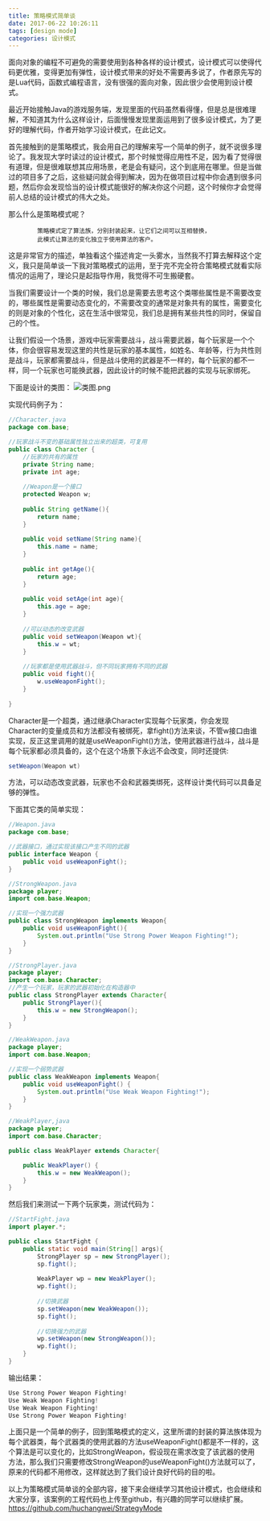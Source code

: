 ```yaml
---
title: 策略模式简单谈
date: 2017-06-22 10:26:11
tags: [design mode]
categories: 设计模式
---
```

面向对象的编程不可避免的需要使用到各种各样的设计模式，设计模式可以使得代码更优雅，变得更加有弹性，设计模式带来的好处不需要再多说了，作者原先写的是Lua代码，函数式编程语言，没有很强的面向对象，因此很少会使用到设计模式。

最近开始接触Java的游戏服务端，发现里面的代码虽然看得懂，但是总是很难理解，不知道其为什么这样设计，后面慢慢发现里面运用到了很多设计模式，为了更好的理解代码，作者开始学习设计模式，在此记文。
<!--more-->
首先接触到的是策略模式，我会用自己的理解来写一个简单的例子，就不说很多理论了。我发现大学时读过的设计模式，那个时候觉得应用性不足，因为看了觉得很有道理，但是很难联想其应用场景，老是会有疑问，这个到底用在哪里。但是当做过的项目多了之后，这些疑问就会得到解决，因为在做项目过程中你会遇到很多问题，然后你会发现恰当的设计模式能很好的解决你这个问题，这个时候你才会觉得前人总结的设计模式的伟大之处。

那么什么是策略模式呢？
```
        策略模式定了算法族，分别封装起来，让它们之间可以互相替换，
        此模式让算法的变化独立于使用算法的客户。
```
这是非常官方的描述，单独看这个描述肯定一头雾水，当然我不打算去解释这个定义，我只是简单谈一下我对策略模式的运用，至于完不完全符合策略模式就看实际情况的运用了，理论只是起指导作用，我觉得不可生搬硬套。

当我们需要设计一个类的时候，我们总是需要去思考这个类哪些属性是不需要改变的，哪些属性是需要动态变化的，不需要改变的通常是对象共有的属性，需要变化的则是对象的个性化，这在生活中很常见，我们总是拥有某些共性的同时，保留自己的个性。

让我们假设一个场景，游戏中玩家需要战斗，战斗需要武器，每个玩家是一个个体，你会很容易发现这里的共性是玩家的基本属性，如姓名、年龄等，行为共性则是战斗，玩家都需要战斗，但是战斗使用的武器是不一样的，每个玩家的都不一样，同一个玩家也可能换武器，因此设计的时候不能把武器的实现与玩家绑死。

下面是设计的类图：
![类图.png](http://upload-images.jianshu.io/upload_images/3981501-b104387c63b39c33.png?imageMogr2/auto-orient/strip%7CimageView2/2/w/1240)

实现代码例子为：
```java
//Character.java
package com.base;

//玩家战斗不变的基础属性独立出来的超类，可复用
public class Character {
    //玩家的共有的属性
    private String name;
    private int age;
    
    //Weapon是一个接口
    protected Weapon w;
    
    public String getName(){
        return name;
    }
    
    public void setName(String name){
        this.name = name;
    }
    
    public int getAge(){
        return age;
    }
    
    public void setAge(int age){
        this.age = age;
    }
    
    //可以动态的改变武器
    public void setWeapon(Weapon wt){
        this.w = wt;
    }
    
    //玩家都是使用武器战斗，但不同玩家拥有不同的武器
    public void fight(){
        w.useWeaponFight();
    }
    
}
```

Character是一个超类，通过继承Character实现每个玩家类，你会发现Character的变量成员和方法都没有被绑死，拿fight()方法来谈，不管w接口由谁实现，反正这里调用的就是useWeaponFight()方法，使用武器进行战斗，战斗是每个玩家都必须具备的，这个在这个场景下永远不会改变，同时还提供:
```java 
setWeapon(Weapon wt) 
```
方法，可以动态改变武器，玩家也不会和武器类绑死，这样设计类代码可以具备足够的弹性。

下面其它类的简单实现：
```java
//Weapon.java
package com.base;

//武器接口，通过实现该接口产生不同的武器
public interface Weapon {
    public void useWeaponFight();
}

```

```java
//StrongWeapon.java
package player;
import com.base.Weapon;

//实现一个强力武器
public class StrongWeapon implements Weapon{
    public void useWeaponFight(){
        System.out.println("Use Strong Power Weapon Fighting!");
    }
}

```

```java
//StrongPlayer.java
package player;
import com.base.Character;
//产生一个玩家，玩家的武器初始化在构造器中
public class StrongPlayer extends Character{
    public StrongPlayer(){
        this.w = new StrongWeapon();
    }
}
```

```java
//WeakWeapon.java
package player;
import com.base.Weapon;

//实现一个弱势武器
public class WeakWeapon implements Weapon{
    public void useWeaponFight() {
        System.out.println("Use Weak Weapon Fighting!");
    }
}

```

```java
//WeakPlayer,java
package player;
import com.base.Character;

public class WeakPlayer extends Character{

    public WeakPlayer() {
        this.w = new WeakWeapon();
    }
}

```

然后我们来测试一下两个玩家类，测试代码为：
```java
//StartFight.java
import player.*;

public class StartFight {
    public static void main(String[] args){
        StrongPlayer sp = new StrongPlayer();
        sp.fight();
        
        WeakPlayer wp = new WeakPlayer();
        wp.fight();
        
        //切换武器
        sp.setWeapon(new WeakWeapon());
        sp.fight();
        
        //切换强力的武器
        wp.setWeapon(new StrongWeapon());
        wp.fight();
    }
}

```

输出结果：
```java
Use Strong Power Weapon Fighting!
Use Weak Weapon Fighting!
Use Weak Weapon Fighting!
Use Strong Power Weapon Fighting!
```

上面只是一个简单的例子，回到策略模式的定义，这里所谓的封装的算法族体现为每个武器类，每个武器类的使用武器的方法useWeaponFight()都是不一样的，这个算法是可以变化的，比如StrongWeapon，假设现在需求改变了该武器的使用方法，那么我们只需要修改StrongWeapon的useWeaponFight()方法就可以了，原来的代码都不用修改，这样就达到了我们设计良好代码的目的啦。

以上为策略模式简单谈的全部内容，接下来会继续学习其他设计模式，也会继续和大家分享，该案例的工程代码也上传至github，有兴趣的同学可以继续扩展。https://github.com/huchangwei/StrategyMode

















